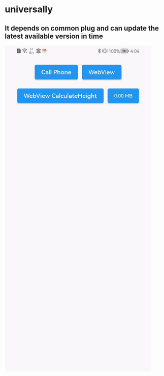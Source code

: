 # universally

## It depends on common plug and can update the latest available version in time


![](https://github.com/Wayaer/universally/raw/main/res/example.jpg)